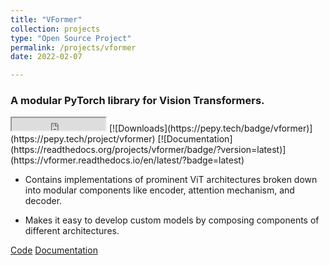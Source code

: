 ```yaml
---
title: "VFormer"
collection: projects
type: "Open Source Project"
permalink: /projects/vformer
date: 2022-02-07

---
```


### A modular PyTorch library for Vision Transformers.

<iframe src="https://ghbtns.com/github-btn.html?user=sforaidl&repo=vformer&type=star&count=true" scrolling="0" width="150" height="20" title="GitHub"></iframe>
[![Downloads](https://pepy.tech/badge/vformer)](https://pepy.tech/project/vformer) 
[![Documentation](https://readthedocs.org/projects/vformer/badge/?version=latest)](https://vformer.readthedocs.io/en/latest/?badge=latest)



- Contains implementations of prominent ViT architectures broken down into modular components like encoder, attention mechanism, and decoder.

- Makes it easy to develop custom models by composing components of different architectures.

[Code](https://github.com/sforaidl/vformer) [Documentation](https://vformer.readthedocs.io/)